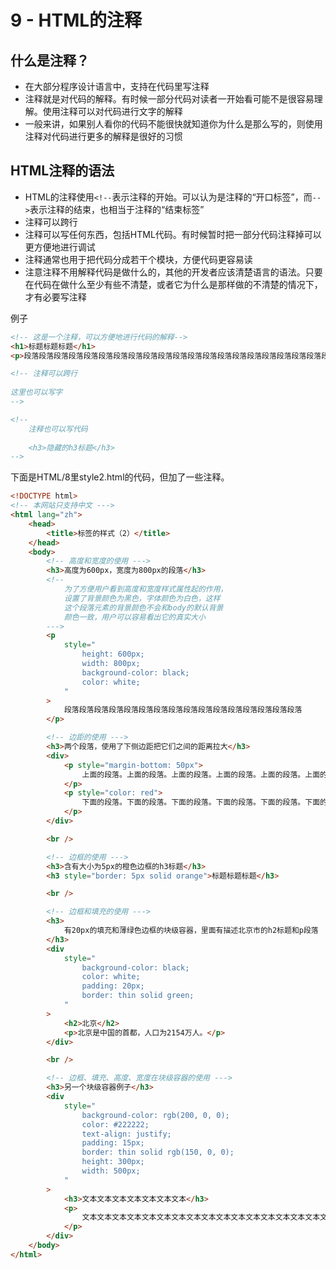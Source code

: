 # 9 - HTML的注释

## 什么是注释？
- 在大部分程序设计语言中，支持在代码里写注释
- 注释就是对代码的解释。有时候一部分代码对读者一开始看可能不是很容易理解。使用注释可以对代码进行文字的解释
- 一般来讲，如果别人看你的代码不能很快就知道你为什么是那么写的，则使用注释对代码进行更多的解释是很好的习惯

## HTML注释的语法
- HTML的注释使用`<!--`表示注释的开始。可以认为是注释的“开口标签”，而`-->`表示注释的结束，也相当于注释的“结束标签”
- 注释可以跨行
- 注释可以写任何东西，包括HTML代码。有时候暂时把一部分代码注释掉可以更方便地进行调试
- 注释通常也用于把代码分成若干个模块，方便代码更容易读
- 注意注释不用解释代码是做什么的，其他的开发者应该清楚语言的语法。只要在代码在做什么至少有些不清楚，或者它为什么是那样做的不清楚的情况下，才有必要写注释

例子
```html
<!-- 这是一个注释，可以方便地进行代码的解释-->
<h1>标题标题标题</h1>
<p>段落段落段落段落段落段落段落段落段落段落段落段落段落段落段落段落段落段落段落段落段落段落段落段落段落段落</p>
```

```html
<!-- 注释可以跨行
    
这里也可以写字
-->
```

```html
<!-- 
    注释也可以写代码
    
    <h3>隐藏的h3标题</h3>
-->
```

下面是HTML/8里style2.html的代码，但加了一些注释。
```html
<!DOCTYPE html>
<!-- 本网站只支持中文 --->
<html lang="zh">
    <head>
        <title>标签的样式（2）</title>
    </head>
    <body>
        <!-- 高度和宽度的使用 --->
        <h3>高度为600px，宽度为800px的段落</h3>
        <!-- 
            为了方便用户看到高度和宽度样式属性起的作用，
            设置了背景颜色为黑色，字体颜色为白色，这样
            这个段落元素的背景颜色不会和body的默认背景
            颜色一致，用户可以容易看出它的真实大小
        --->
        <p
            style="
                height: 600px;
                width: 800px;
                background-color: black;
                color: white;
            "
        >
            段落段落段落段落段落段落段落段落段落段落段落段落段落段落段落段落
        </p>

        <!-- 边距的使用 --->
        <h3>两个段落，使用了下侧边距把它们之间的距离拉大</h3>
        <div>
            <p style="margin-bottom: 50px">
                上面的段落。上面的段落。上面的段落。上面的段落。上面的段落。上面的段落。上面的段落。上面的段落。上面的段落。上面的段落。上面的段落。上面的段落。上面的段落。上面的段落。上面的段落。上面的段落。上面的段落。上面的段落。上面的段落。上面的段落。上面的段落。上面的段落。上面的段落。上面的段落。上面的段落。上面的段落。
            </p>
            <p style="color: red">
                下面的段落。下面的段落。下面的段落。下面的段落。下面的段落。下面的段落。下面的段落。下面的段落。下面的段落。下面的段落。下面的段落。下面的段落。下面的段落。下面的段落。下面的段落。下面的段落。下面的段落。下面的段落。下面的段落。下面的段落。下面的段落。下面的段落。下面的段落。下面的段落。下面的段落。下面的段落。
            </p>
        </div>

        <br />

        <!-- 边框的使用 --->
        <h3>含有大小为5px的橙色边框的h3标题</h3>
        <h3 style="border: 5px solid orange">标题标题标题</h3>

        <br />

        <!-- 边框和填充的使用 --->
        <h3>
            有20px的填充和薄绿色边框的块级容器，里面有描述北京市的h2标题和p段落
        </h3>
        <div
            style="
                background-color: black;
                color: white;
                padding: 20px;
                border: thin solid green;
            "
        >
            <h2>北京</h2>
            <p>北京是中国的首都，人口为2154万人。</p>
        </div>

        <br />

        <!-- 边框、填充、高度、宽度在块级容器的使用 --->
        <h3>另一个块级容器例子</h3>
        <div
            style="
                background-color: rgb(200, 0, 0);
                color: #222222;
                text-align: justify;
                padding: 15px;
                border: thin solid rgb(150, 0, 0);
                height: 300px;
                width: 500px;
            "
        >
            <h3>文本文本文本文本文本文本文本</h3>
            <p>
                文本文本文本文本文本文本文本文本文本文本文本文本文本文本文本文本文本文本文本文本文本文本文本文本文本文本文本文本文本文本文本文本
            </p>
        </div>
    </body>
</html>

```